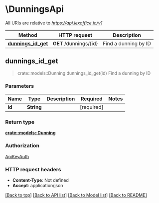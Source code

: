 # \DunningsApi

All URIs are relative to *https://api.lexoffice.io/v1*

Method | HTTP request | Description
------------- | ------------- | -------------
[**dunnings_id_get**](DunningsApi.md#dunnings_id_get) | **GET** /dunnings/{id} | Find a dunning by ID



## dunnings_id_get

> crate::models::Dunning dunnings_id_get(id)
Find a dunning by ID

### Parameters


Name | Type | Description  | Required | Notes
------------- | ------------- | ------------- | ------------- | -------------
**id** | **String** |  | [required] |

### Return type

[**crate::models::Dunning**](Dunning.md)

### Authorization

[ApiKeyAuth](../README.md#ApiKeyAuth)

### HTTP request headers

- **Content-Type**: Not defined
- **Accept**: application/json

[[Back to top]](#) [[Back to API list]](../README.md#documentation-for-api-endpoints) [[Back to Model list]](../README.md#documentation-for-models) [[Back to README]](../README.md)

